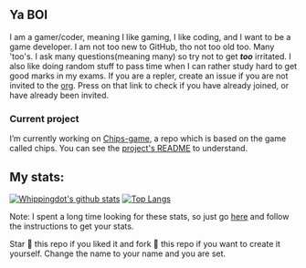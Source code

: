 ## Ya BOI
I am a gamer/coder, meaning I like gaming, I like coding, and I want to be a game developer. I am not too new to GitHub, tho not too old too. Many 'too's. I ask many questions(meaning many) so try not to get ___too___ irritated. I also like doing random stuff to pass time when I can rather study hard to get good marks in my exams. If you are a repler, create an issue if you are not invited to the [org](https://github.com/Repl-it-Coders). Press on that link to check if you have already joined, or have already been invited.

### Current project
I’m currently working on [Chips-game](https://github.com/whippingdot/Chips-game), a repo which is based on the game called chips. You can see the [project's README](https://github.com/CoderBoiis/Chips-game/blob/chips/README.md) to understand.

## My stats:
[![Whippingdot's github stats](https://github-readme-stats.vercel.app/api?username=Whippingdot&count_private=true&show_icons=true&hide_border=true&text_color=613F75&title_color=7FEFBD&icon_color=574AE2&bg_color=111344&cache_seconds=86400&local=en&show_owner=true)](https://github.com/anuraghazra/github-readme-stats)
[![Top Langs](https://github-readme-stats.vercel.app/api/top-langs/?username=Whippingdot&langs_count=10)](https://github.com/anuraghazra/github-readme-stats)

Note: I spent a long time looking for these stats, so just go [here](https://github.com/anuraghazra/github-readme-stats#features) and follow the instructions to get your stats.

Star 🌟 this repo if you liked it and fork 🍴 this repo if you want to create it yourself. Change the name to your name and you are set.

